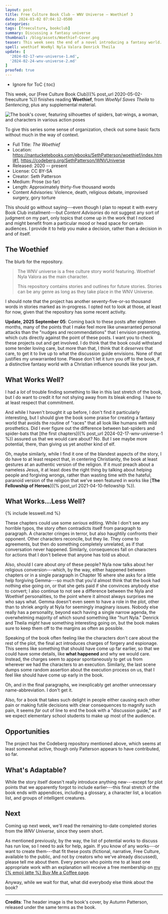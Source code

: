 ```yaml
---
layout: post
title: Free Culture Book Club — WNV Universe — Woethief 3
date: 2024-03-02 07:04:12-0500
categories:
tags: [freeculture, bookclub]
summary: Discussing a fantasy universe
thumbnail: /blog/assets/Woethief-Cover.png
teaser: This week sees the end of a novel introducing a fantasy world.
spell: woethief WoeNyl Nyla Valora Denrick Theila
update: [
  '2024-02-17-wnv-universe-1.md',
  '2024-02-24-wnv-universe-2.md'
]
proofed: true
---
```


* Ignore for ToC
{:toc}

This week, our [Free Culture Book Club]({% post_url 2020-05-02-freeculture %}) finishes reading **Woethief**, from *WoeNyl Saves Theila* to *Sentencing*, plus any supplemental material.

![The book's cover, featuring silhouettes of spiders, bat-wings, a woman, and characters in various action poses](/blog/assets/Woethief-Cover.png "Will this cover prove itself as recounting the plot faster than the book itself?  Time will tell...")

To give this series some sense of organization, check out some basic facts without much in the way of context.

 * Full Title:  *The Woethief*
 * Location:  <https://nantucketebooks.com/ebooks/SethPatterson/woethief/index.html#1>, <https://codeberg.org/SethPatterson/WNVUniverse>
 * Released:  2020 -- present
 * License:  CC BY-SA
 * Creator:  Seth Patterson
 * Medium:  Prose (so far)
 * Length:  Approximately thirty-five thousand words
 * Content Advisories:  Violence, death, religious debate, improvised surgery, gory torture

This should go without saying---even though I plan to repeat it with every Book Club installment---but *Content Advisories* do not suggest any sort of judgment on my part, only topics that come up in the work that I noticed and might benefit from a particular mood or head space for certain audiences.  I provide it to help you make a decision, rather than a decision in and of itself.

## The Woethief

The blurb for the repository.

 > The WNV universe is a free culture story world featuring. Woethief Nyla Valora as the main character.
 >
 > This repository contains stories and outlines for future stories. Stories can be any genre as long as they take place in the WNV Universe.

I should note that the project has another seventy-five-or-so thousand words in stories marked as in-progress.  I opted not to look at those, at least for now, given that the repository has some recent activity.

**Update, 2025 September 05**:  Coming back to these posts after eighteen months, many of the points that I make feel more like unwarranted personal attacks than the "nudges and recommendations" that I envision presenting, which cuts directly against the point of these posts.  I want you to check these projects out and get involved.  I do think that the book could withstand some tender loving care, but more than that, I think that it *deserves* that care, to get it to live up to what the discussion guide envisions.  None of that justifies my unwarranted tone.  Please don't let it turn you off to the book, if a distinctive fantasy world with a Christian influence sounds like your jam.

## What Works Well?

I had a *lot* of trouble finding something to like in this last stretch of the book, but I do want to credit it for not shying away from its bleak ending.  I have to at least respect that commitment.

And while I haven't brought it up before, I don't find it particularly interesting, but I should give the book some praise for creating a fantasy world that avoids the routine of "races" that all look like humans with mild prosthetics.  Did I ever figure out the difference between bat-spiders and spider-bats that [the first chapters]({% post_url 2024-02-17-wnv-universe-1 %}) assured us that we would care about?  No.  But I see maybe more potential, there, than giving us yet another kind of elf.

Oh, maybe similarly, while I find it one of the blandest aspects of the story, I do have to at least respect that, in centering Christianity, the book at least gestures at an authentic version of the religion.  If it *must* preach about a nameless Jesus, it at least does the right thing by talking about helping people and forgiving wrongs, rather than wasting time with the hateful, paranoid version of the religion that we've seen featured in works like [**The Fellowship of Heroes**]({% post_url 2021-04-10-fellowship %}).

## What Works...Less Well?

{% include lesswell.md %}

These chapters could use some *serious* editing.  While I don't see any horrible typos, the story often contradicts itself from paragraph to paragraph.  A character cringes in terror, but also haughtily confronts their opponent.  Other characters reconcile, but they lie.  They come to agreements, but then do something completely unrelated, as if that conversation never happened.  Similarly, consequences fall on characters for actions that I don't believe that anyone has told us about.

Also, should I care about *any* of these people?  Nyla now talks about her religious conversion---which, by the way, either happened between chapters or in a single paragraph in Chapter 16 where she asks for a little help forgiving Gemma---so much that you'd almost think that the book had nothing else going on, or that she gets paid if she convinces anybody else to convert; I also continue to not see a difference between the Nyla and Woethief personalities, to the point where it almost always surprises me who says what.  Gemma doesn't even seem to have a role in the plot, other than to shriek angrily at Nyla for seemingly imaginary issues.  Nobody else really has a personality, beyond each having a single narrow agenda, the overwhelming majority of which sound something like "hurt Nyla."  Denrick and Theila *might* have something interesting going on, but the book makes sure to keep them off to the margins as often as possible.

Speaking of the book often feeling like the characters don't care about the rest of the plot, the final act introduces charges of forgery and espionage.  This seems like something that should have come up far earlier, so that we could have some details, like **what happened** and why we would care.  Instead, the charges seem to appear spontaneously to get us from wherever we had the characters to an execution.  Similarly, the last scene dumps some random assertion about the execution process on us, that I feel like should have come up early in the book.

Oh, and in the final paragraphs, we inexplicably get another unnecessary name-abbreviation.  I don't get it.

Also, for a book that takes such delight in people either causing each other pain or making futile decisions with clear consequences to magnify such pain, it seems *far* out of line to end the book with a "discussion guide," as if we expect elementary school students to make up most of the audience.

## Opportunities

The project has the Codeberg repository mentioned above, which seems at least somewhat active, though only Patterson appears to have contributed, so far.

## What's Adaptable?

While the story itself doesn't really introduce anything new---except for plot points that we apparently forgot to include earlier---this final stretch of the book ends with appendices, including a glossary, a character list, a location list, and groups of intelligent creatures.

## Next

Coming up next week, we'll read the remaining to-date completed stories from the *WNV Universe*, since they seem short.

As mentioned previously, by the way, the list of potential works to discuss has run low, so I need to ask for help, again.  If you know of any works---or want to create them---that fit these posts (fictional, narrative, Free Culture, available to the public, and not by creators who we've already discussed), please tell me about them.  Every person who points me to at least one appropriate work with an explanation will receive a free membership on [my {% emoji latte %} Buy Me a Coffee page](https://buymeacoffee.com/jcolag).

Anyway, while we wait for that, what did everybody else think about the book?

* * *

**Credits**:  The header image is the book's cover, by Autumn Patterson, released under the same terms as the book.
